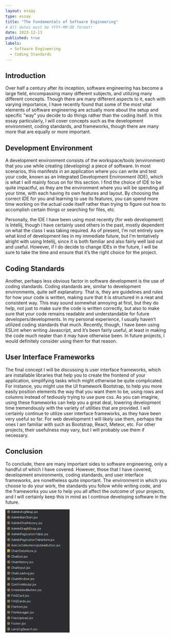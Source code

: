 ```yaml
---
layout: essay
type: essay
title: "The Fundamentals of Software Engineering"
# All dates must be YYYY-MM-DD format!
date: 2023-12-13
published: true
labels:
  - Software Engineering
  - Coding Standards
---
```


## Introduction
Over half a century after its inception, software engineering has become a large field, encompassing many different subjects, and utilizing many different concepts. Though there are many different aspects to it, each with varying importance, I have recently found that some of the most vital elements of software engineering are actually more about the setup and specific “way” you decide to do things rather than the coding itself. In this essay particularly, I will cover concepts such as the development environment, coding standards, and frameworks, though there are many more that are equally or more important.


## Development Environment
A development environment consists of the workspace/tools (environment) that you use while creating (developing) a piece of software. In most scenarios, this manifests in an application where you can write and test your code, known as an Integrated Development Environment (IDE), which is what I will mainly focus on for this section. I find the choice of IDE to be quite impactful, as they are the environment where you will be spending all your time, with each having its own features and layout. By choosing the correct IDE for you and learning to use its features, you can spend more time working on the actual code itself rather than trying to figure out how to accomplish certain things or searching for files, etc.


Personally, the IDE I have been using most recently (for web development) is Intellij, though I have certainly used others in the past, mostly dependent on what the class I was taking required. As of present, I’m not entirely sure what kind of development lies in my immediate future, but I’m tentatively alright with using Intellij, since it is both familiar and also fairly well laid out and useful. However, if I do decide to change IDEs in the future, I will be sure to take the time and ensure that it’s the right choice for the project.


## Coding Standards
Another, perhaps less obvious factor in software development is the use of coding standards. Coding standards are, similar to development environments, quite self explanatory. That is, they are guidelines and rules for how your code is written, making sure that it is structured in a neat and consistent way. This may sound somewhat annoying at first, but they do help, not just to make sure the code is written correctly, but also to make sure that your code remains readable and understandable for future developers/developments. In my personal experience, I usually haven’t utilized coding standards that much. Recently, though, I have been using ESLint when writing Javascript, and it’s been fairly useful, at least in making the code much neater than it may have otherwise been. In future projects, I would definitely consider using them for that reason.


## User Interface Frameworks
The final concept I will be discussing is user interface frameworks, which are installable libraries that help you to create the frontend of your application, simplifying tasks which might otherwise be quite complicated. For instance, you might use the UI framework Bootstrap, to help you more easily position elements the way that you want them to be, using rows and columns instead of tediously trying to use pure css. As you can imagine, using these frameworks can help you a great deal, lowering development time tremendously with the variety of utilities that are provided. I will certainly continue to utilize user interface frameworks, as they have been very useful so far. For web development I will likely use them, perhaps the ones I am familiar with such as Bootstrap, React, Meteor, etc. For other projects, their usefulness may vary, but I will probably use them if necessary.


## Conclusion
To conclude, there are many important sides to software engineering, only a handful of which I have covered. However, those that I have covered, development environments, coding standards, and user interface frameworks, are nonetheless quite important. The environment in which you choose to do your work, the standards you follow while writing code, and the frameworks you use to help you all affect the outcome of your projects, and I will certainly keep this in mind as I continue developing software in the future.

<img width="200px" src="../img/dp4.png">
